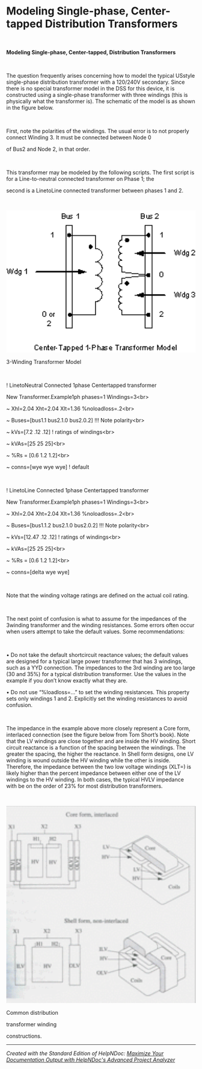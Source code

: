 # Modeling Single-phase, Center-tapped Distribution Transformers 

&nbsp;

**Modeling Single-phase, Center-tapped, Distribution Transformers**

&nbsp;

The question frequently arises concerning how to model the typical USstyle single-phase distribution transformer with a 120/240V secondary. Since there is no special transformer model in the DSS for this device, it is constructed using a single-phase transformer with three windings (this is physically what the transformer is). The schematic of the model is as shown in the figure below.

&nbsp;

First, note the polarities of the windings. The usual error is to not properly connect Winding 3. It must be connected between Node 0

of Bus2 and Node 2, in that order.

&nbsp;

This transformer may be modeled by the following scripts. The first script is for a Line-to-neutral connected transformer on Phase 1; the

second is a LinetoLine connected transformer between phases 1 and 2.

&nbsp;

![Image](<lib/NewItem53.png>)

&#51;-Winding Transformer Model&nbsp;

&nbsp;

\! LinetoNeutral Connected 1phase Centertapped transformer

New Transformer.Example1ph phases=1 Windings=3\<br\>

\~ Xhl=2.04 Xht=2.04 Xlt=1.36 %noloadloss=.2\<br\>

\~ Buses=\[bus1.1 bus2.1.0 bus2.0.2\] \!\!\! Note polarity\<br\>

\~ kVs=\[7.2 .12 .12\] \! ratings of windings\<br\>

\~ kVAs=\[25 25 25\]\<br\>

\~ %Rs = \[0.6 1.2 1.2\]\<br\>

\~ conns=\[wye wye wye\] \! default

&nbsp;

\! LinetoLine Connected 1phase Centertapped transformer

New Transformer.Example1ph phases=1 Windings=3\<br\>

\~ Xhl=2.04 Xht=2.04 Xlt=1.36 %noloadloss=.2\<br\>

\~ Buses=\[bus1.1.2 bus2.1.0 bus2.0.2\] \!\!\! Note polarity\<br\>

\~ kVs=\[12.47 .12 .12\] \! ratings of windings\<br\>

\~ kVAs=\[25 25 25\]\<br\>

\~ %Rs = \[0.6 1.2 1.2\]\<br\>

\~ conns=\[delta wye wye\]

&nbsp;

Note that the winding voltage ratings are defined on the actual coil rating.

&nbsp;

The next point of confusion is what to assume for the impedances of the 3winding transformer and the winding resistances. Some errors often occur when users attempt to take the default values. Some recommendations:

&nbsp;

• Do not take the default shortcircuit reactance values; the default values are designed for a typical large power transformer that has 3 windings, such as a YYD connection. The impedances to the 3rd winding are too large (30 and 35%) for a typical distribution transformer. Use the values in the example if you don’t know exactly what they are.

• Do not use “%loadloss=…” to set the winding resistances. This property sets only windings 1 and 2. Explicitly set the winding resistances to avoid confusion.

&nbsp;

The impedance in the example above more closely represent a Core form, interlaced connection (see the figure below from Tom Short’s book). Note that the LV windings are close together and are inside the HV winding. Short circuit reactance is a function of the spacing between the windings. The greater the spacing, the higher the reactance. In Shell form designs, one LV winding is wound outside the HV winding while the other is inside. Therefore, the impedance between the two low voltage windings (XLT=) is likely higher than the percent impedance between either one of the LV windings to the HV winding. In both cases, the typical HVLV impedance with be on the order of 23% for most distribution transformers.

&nbsp;

![Image](<lib/NewItem54.png>)

Common distribution

transformer winding

constructions.

***
_Created with the Standard Edition of HelpNDoc: [Maximize Your Documentation Output with HelpNDoc's Advanced Project Analyzer](<https://www.helpndoc.com/feature-tour/advanced-project-analyzer/>)_
